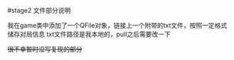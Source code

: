#stage2 文件部分说明

我在game类中添加了一个QFile对象，链接上一个附带的txt文件，按照一定格式储存对局信息
txt文件路径是我本地的，pull之后需要改一下

~~很不幸暂时没写复现的部分~~